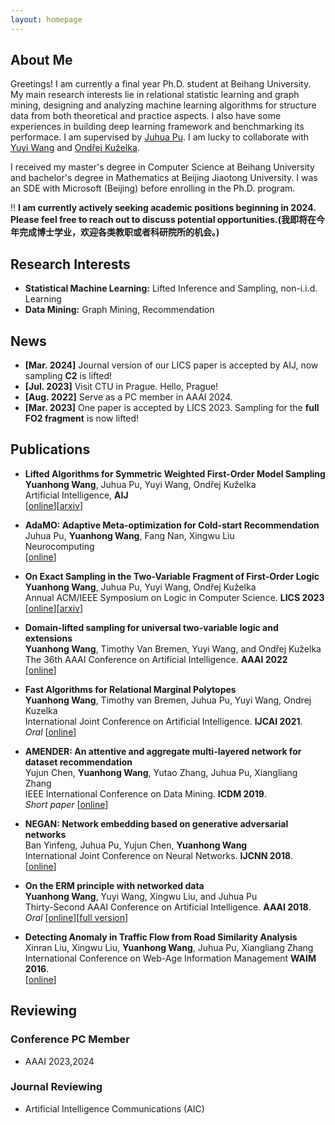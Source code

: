 ```yaml
---
layout: homepage
---
```


## About Me

Greetings! I am currently a final year Ph.D. student at Beihang University.
My main research interests lie in relational statistic learning and graph mining, designing and analyzing machine learning algorithms for structure data from both theoretical and practice aspects.
I also have some experiences in building deep learning framework and benchmarking its performace.
I am supervised by [Juhua Pu](http://scse.buaa.edu.cn/info/1183/8281.htm).
I am lucky to collaborate with [Yuyi Wang](https://disco.ethz.ch/members/yuwang) and [Ondřej Kuželka](https://ida.fel.cvut.cz/~kuzelka/).

I received my master's degree in Computer Science at Beihang University and bachelor's degree in Mathematics at Beijing Jiaotong University.
I was an SDE with Microsoft (Beijing) before enrolling in the Ph.D. program.

‼️  **I am currently actively seeking academic positions beginning in 2024. Please feel free to reach out to discuss potential opportunities.(我即将在今年完成博士学业，欢迎各类教职或者科研院所的机会。)**

## Research Interests

- **Statistical Machine Learning:** Lifted Inference and Sampling, non-i.i.d. Learning
- **Data Mining:** Graph Mining, Recommendation

## News

- **[Mar. 2024]** Journal version of our LICS paper is accepted by AIJ, now sampling **C2** is lifted!
- **[Jul. 2023]** Visit CTU in Prague. Hello, Prague!
- **[Aug. 2022]** Serve as a PC member in AAAI 2024.
- **[Mar. 2023]** One paper is accepted by LICS 2023. Sampling for the **full FO2 fragment** is now lifted!

## Publications

- **Lifted Algorithms for Symmetric Weighted First-Order Model Sampling**
  <br>
  **Yuanhong Wang**, Juhua Pu, Yuyi Wang, Ondřej Kuželka
  <br>
  Artificial Intelligence, **AIJ**
  <br>
  [[online](https://doi.org/10.1016/j.artint.2024.104114)][[arxiv](https://arxiv.org/abs/2308.08828)]

- **AdaMO: Adaptive Meta-optimization for Cold-start Recommendation**
  <br>
  Juhua Pu, **Yuanhong Wang**, Fang Nan, Xingwu Liu
  <br>
  Neurocomputing
  <br>
  [[online](https://www.sciencedirect.com/science/article/pii/S0925231224001887)]

- **On Exact Sampling in the Two-Variable Fragment of First-Order Logic**
  <br>
  **Yuanhong Wang**, Juhua Pu, Yuyi Wang, Ondřej Kuželka
  <br>
  Annual ACM/IEEE Symposium on Logic in Computer Science. **LICS 2023**
  <br>
  [[online](https://ieeexplore.ieee.org/document/10175742)][[arxiv](https://arxiv.org/abs/2302.02730)]

- **Domain-lifted sampling for universal two-variable logic and extensions**
  <br>
  **Yuanhong Wang**, Timothy Van Bremen, Yuyi Wang, and Ondřej Kuželka 
  <br>
  The 36th AAAI Conference on Artificial Intelligence. **AAAI 2022**
  <br>
  [[online](https://ojs.aaai.org/index.php/AAAI/article/view/21246)]

- **Fast Algorithms for Relational Marginal Polytopes**
  <br>
  **Yuanhong Wang**, Timothy van Bremen, Juhua Pu, Yuyi Wang, Ondrej Kuzelka
  <br>
  International Joint Conference on Artificial Intelligence. **IJCAI 2021**.
  <br><i>Oral</i>
  [[online](https://www.ijcai.org/proceedings/2021/586)]

- **AMENDER: An attentive and aggregate multi-layered network for dataset recommendation**
  <br>
  Yujun Chen, **Yuanhong Wang**, Yutao Zhang, Juhua Pu, Xiangliang Zhang
  <br>
  IEEE International Conference on Data Mining. **ICDM 2019**.
  <br><i>Short paper</i>
  [[online](https://ieeexplore.ieee.org/document/8970713)]

- **NEGAN: Network embedding based on generative adversarial networks**
  <br>
  Ban Yinfeng, Juhua Pu, Yujun Chen, **Yuanhong Wang**
  <br>
  International Joint Conference on Neural Networks. **IJCNN 2018**.
  <br>
  [[online](https://ieeexplore.ieee.org/document/8489481)]

- **On the ERM principle with networked data**
  <br>
  **Yuanhong Wang**, Yuyi Wang, Xingwu Liu, and Juhua Pu
  <br>
  Thirty-Second AAAI Conference on Artificial Intelligence. **AAAI 2018**.
  <br><i>Oral</i>
  [[online]](https://ojs.aaai.org/index.php/AAAI/article/view/11643)[[full version](https://arxiv.org/abs/1711.04297)]

- **Detecting Anomaly in Traffic Flow from Road Similarity Analysis**
  <br>
  Xinran Liu, Xingwu Liu, **Yuanhong Wang**, Juhua Pu, Xiangliang Zhang
  <br>
  International Conference on Web-Age Information Management **WAIM 2016**.
  <br>
  [[online](https://link.springer.com/chapter/10.1007/978-3-319-39958-4_8)]

## Reviewing

### Conference PC Member

- AAAI 2023,2024

### Journal Reviewing

- Artificial Intelligence Communications (AIC)
